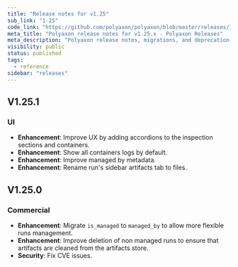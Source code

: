 ```yaml
---
title: "Release notes for v1.25"
sub_link: "1-25"
code_link: "https://github.com/polyaxon/polyaxon/blob/master/releases/1-25.md"
meta_title: "Polyaxon release notes for v1.25.x - Polyaxon Releases"
meta_description: "Polyaxon release notes, migrations, and deprecation notes for v1.25.x."
visibility: public
status: published
tags:
  - reference
sidebar: "releases"
---
```



## V1.25.1

### UI

 * **Enhancement**: Improve UX by adding accordions to the inspection sections and containers.
 * **Enhancement**: Show all containers logs by default.
 * **Enhancement**: Improve managed by metadata.
 * **Enhancement**: Rename run's sidebar artifacts tab to files.

## V1.25.0

### Commercial

  * **Enhancement**: Migrate `is_managed` to `managed_by` to allow more flexible runs management.
  * **Enhancement**: Improve deletion of non managed runs to ensure that artifacts are cleaned from the artifacts store.
  * **Security**: Fix CVE issues.
